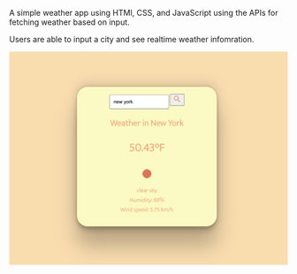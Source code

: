 

A simple weather app using HTMl, CSS, and JavaScript using the APIs for fetching weather based on input.

Users are able to input a city and see realtime weather infomration.

![Alt text](./weather.png)